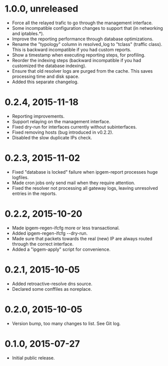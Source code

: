 # 1.0.0, unreleased

- Force all the relayed trafic to go through the management interface.
- Some incompatible configuration changes to support that (in networking and
  iptables.*).
- Improve the reporting performance through database optimizations.
- Rename the "typology" column in resolved_log to "tclass" (traffic class).
  This is backward incompatible if you had custom reports.
- Show a timestamp when executing reporting steps, for profiling.
- Reorder the indexing steps (backward incompatible if you had customized the
  database indexing).
- Ensure that old resolver logs are purged from the cache. This saves
  processing time and disk space.
- Added this separate changelog.

# 0.2.4, 2015-11-18

- Reporting improvements.
- Support relaying on the management interface.
- Fixed dry-run for interfaces currently without subinterfaces.
- Fixed removing hosts (bug introduced in v0.2.2).
- Disabled the slow duplicate IPs check.

# 0.2.3, 2015-11-02

- Fixed "database is locked" failure when ipgem-report processes huge logfiles.
- Made cron jobs only send mail when they require attention.
- Fixed the resolver not processing all gateway logs, leaving unresolved
  entries in the reports.

# 0.2.2, 2015-10-20

- Made ipgem-regen-ifcfg more or less transactional.
- Added ipgem-regen-ifcfg --dry-run.
- Made sure that packets towards the real (new) IP are always routed through
  the correct interface.
- Added a "ipgem-apply" script for convenience.

# 0.2.1, 2015-10-05

- Added retroactive-resolve dns source.
- Declared some conffiles as noreplace.

# 0.2.0, 2015-10-05

- Version bump, too many changes to list. See Git log.

# 0.1.0, 2015-07-27

- Initial public release.

